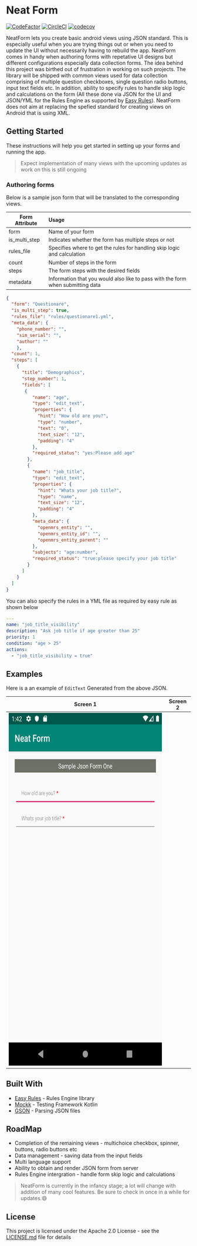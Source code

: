 # Neat Form

[![CodeFactor](https://www.codefactor.io/repository/github/ellykits/neatform/badge)](https://www.codefactor.io/repository/github/ellykits/neatform) [![CircleCI](https://circleci.com/gh/ellykits/NeatForm/tree/master.svg?style=svg)](https://circleci.com/gh/ellykits/NeatForm/tree/master) [![codecov](https://codecov.io/gh/ellykits/NeatForm/branch/master/graph/badge.svg)](https://codecov.io/gh/ellykits/NeatForm)

NeatForm lets you create basic android views using JSON standard. This is especially useful when you are trying things out or when you need to update the UI without necessarily having to rebuild the app. NeatForm comes in handy when authoring forms with repetative UI designs but different configurations especially data collection forms. The idea behind this project was birthed out of frustration in working on such projects. The library will be shipped with common views used for data collection comprising of multiple question checkboxes, single question radio buttons, input text fields etc. In addition, ability to specify rules to handle skip logic and calculations on the form (All these done via JSON for the UI and JSON/YML for the Rules Engine as supported by [Easy Rules](https://github.com/j-easy/easy-rules)). NeatForm does not aim at replacing the spefied standard for creating views on Android that is using XML.  

## Getting Started

These instructions will help you get started in setting up your forms and running the app. 
>Expect implementation of many views with the upcoming updates as work on this is still ongoing

### Authoring forms

Below is a sample json form that will be translated to the corresponding views.


| Form Attribute        | Usage                                                                             |
| ----------------------|:--------------------------------------------------------------------------------- |
| form                  |             Name of your form                                                     |
| is_multi_step         |   Indicates whether the form has multiple steps or not                            |  
| rules_file            | Specifies where to get the rules for handling skip logic and calculation          |
| count                 |               Number of steps in the form                                         |
| steps                 | The form steps with the desired fields                                            |
| metadata              | Information that you would also like to pass with the form when submitting data   |

```json
{
  "form": "Questionare",
  "is_multi_step": true,
  "rules_file": "rules/questionare1.yml",
  "meta_data": {
    "phone_number": "",
    "sim_serial": "",
    "author": ""
    },
  "count": 1,
  "steps": [
    {
      "title": "Demographics",
      "step_number": 1,
      "fields": [
       {
          "name": "age",
          "type": "edit_text",
          "properties": {
            "hint": "How old are you?",
            "type": "number",
            "text": "0",
            "text_size": "12",
            "padding": "4"
          },
          "required_status": "yes:Please add age"
        },
        {
          "name": "job_title",
          "type": "edit_text",
          "properties": {
            "hint": "Whats your job title?",
            "type": "name",
            "text_size": "12",
            "padding": "4"
          },
          "meta_data": {
            "openmrs_entity": "",
            "openmrs_entity_id": "",
            "openmrs_entity_parent": ""
          },
          "subjects": "age:number",
          "required_status": "true:please specify your job title"
        }
      ]
    }
  ]
}
```

You can also specify the rules in a YML file as required  by easy rule as shown below

```yaml
---
name: "job_title_visibility"
description: "Ask job title if age greater than 25"
priority: 1
condition: "age > 25"
actions:
  - "job_title_visibility = true"
```

## Examples

Here is a an example of ```EditText``` Generated from the above JSON.

|      Screen 1                              |    Screen 2                                                    |
|:----------------------------------------------:|:-----------------------------------------------------------------:|
| <img src="pics/edit_text_1.png" height="960" width="540" /> |


## Built With

* [Easy Rules](https://github.com/j-easy/easy-rules) - Rules Engine library 
* [Mockk](https://mockk.io/) - Testing Framework Kotlin
* [GSON](https://github.com/google/gson) - Parsing JSON files

## RoadMap

* Completion of the remaining views - multichoice checkbox, spinner, buttons, radio buttons etc
* Data management - saving data from the input fields
* Multi language support
* Ability to obtain and render JSON form from server
* Rules Engine intergration - handle form skip logic and calculations

>NeatForm is currently in the infancy stage; a lot will change with addition of many cool features. Be sure to check in once in a while for updates.😄

## License

This project is licensed under the Apache 2.0 License - see the [LICENSE.md](LICENSE.md) file for details